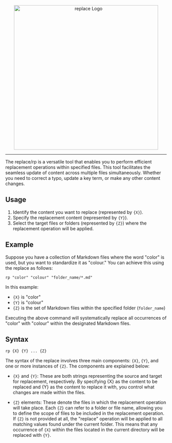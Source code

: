 <p align="center">
 <img width="450" src="https://github.com/theiskaa/replace/assets/59066341/3959ea69-a62e-4aed-bb99-cbc92db7253e" alt="replace Logo">
</p>

---

The replace/rp is a versatile tool that enables you to perform efficient replacement operations within specified files. This tool facilitates the seamless update of content across multiple files simultaneously. Whether you need to correct a typo, update a key term, or make any other content changes.

## Usage

1. Identify the content you want to replace (represented by `{X}`).
2. Specify the replacement content (represented by `{Y}`).
3. Select the target files or folders (represented by `{Z}`) where the replacement operation will be applied.

## Example

Suppose you have a collection of Markdown files where the word "color" is used, but you want to standardize it as "colour." You can achieve this using the replace as follows:

```shell
rp "color" "colour" "folder_name/*.md"
```

In this example:
- `{X}` is "color"
- `{Y}` is "colour"
- `{Z}` is the set of Markdown files within the specified folder (`folder_name`)

Executing the above command will systematically replace all occurrences of "color" with "colour" within the designated Markdown files.

## Syntax
```
rp {X} {Y} ... {Z}
```

The syntax of the replace involves three main components: `{X}`, `{Y}`, and one or more instances of `{Z}`. The components are explained below:

- `{X}` and `{Y}`: These are both strings representing the source and target for replacement, respectively. By specifying {X} as the content to be replaced and {Y} as the content to replace it with, you control what changes are made within the files.

- `{Z}` elements: These denote the files in which the replacement operation will take place. Each `{Z}` can refer to a folder or file name, allowing you to define the scope of files to be included in the replacement operation. If `{Z}` is not provided at all, the "replace" operation will be applied to all matching values found under the current folder. This means that any occurrence of `{X}` within the files located in the current directory will be replaced with `{Y}`.
